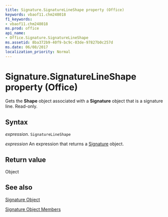 ```yaml
---
title: Signature.SignatureLineShape property (Office)
keywords: vbaof11.chm248018
f1_keywords:
- vbaof11.chm248018
ms.prod: office
api_name:
- Office.Signature.SignatureLineShape
ms.assetid: 8ba372b9-40f9-bc9c-03de-97827b0c257d
ms.date: 06/08/2017
localization_priority: Normal
---
```



# Signature.SignatureLineShape property (Office)

Gets the  **Shape** object associated with a **Signature** object that is a signature line. Read-only.


## Syntax

_expression_. `SignatureLineShape`

 _expression_ An expression that returns a [Signature](Office.Signature.md) object.


## Return value

Object


## See also


[Signature Object](Office.Signature.md)



[Signature Object Members](./overview/Library-Reference/signature-members-office.md)

